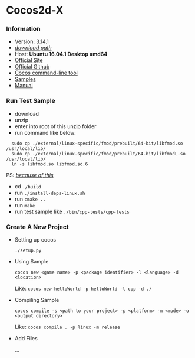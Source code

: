 # Cocos2d-X

### Information
+ Version: 3.14.1
+ [*download path*](http://www.cocos2d-x.org/filedown/cocos2d-x-3.14.1.zip)
+ Host: **Ubuntu 16.04.1 Desktop amd64**
+ [Official Site](http://cocos2d-x.org/)
+ [Official Github](https://github.com/cocos2d/cocos2d-x)
+ [Cocos command-line tool](http://cocos2d-x.org/docs/editors_and_tools/cocosCLTool/)
+ [Samples](https://github.com/cocos2d/cocos2d-x-samples)
+ [Manual](http://cocos2d-x.org/docs/cocos2d-x/zh/)

### Run Test Sample
+ download
+ unzip
+ enter into root of this unzip folder
+ run command like below:
```
  sudo cp ./external/linux-specific/fmod/prebuilt/64-bit/libfmod.so /usr/local/lib/
  sudo cp ./external/linux-specific/fmod/prebuilt/64-bit/libfmodL.so /usr/local/lib/
  ln -s libfmod.so libfmod.so.6
```
PS: [*because of this*](http://discuss.cocos2d-x.org/t/error-while-building-for-linux-libfmod-so-6/26553)

+ cd `./build`
+ run `./install-deps-linux.sh`
+ run `cmake ..`
+ run `make`
+ run test sample like `./bin/cpp-tests/cpp-tests`

### Create A New Project
+ Setting up cocos
  
  `./setup.py`
  
+ Using Sample

  `cocos new <game name> -p <package identifier> -l <language> -d <location>`
  
  Like: `cocos new helloWorld -p helloWorld -l cpp -d ./`
  
+ Compiling Sample

  `cocos compile -s <path to your project> -p <platform> -m <mode> -o <output directory>`
  
  Like: `cocos compile . -p linux -m release`

+ Add Files

  ...
